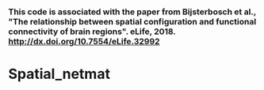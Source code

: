 

### This code is associated with the paper from Bijsterbosch et al., "The relationship between spatial configuration and functional connectivity of brain regions". eLife, 2018. http://dx.doi.org/10.7554/eLife.32992

# Spatial_netmat
